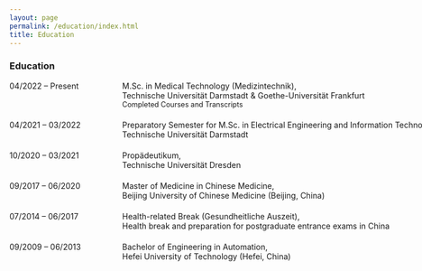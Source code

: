 ```yaml
---
layout: page
permalink: /education/index.html
title: Education
---
```


### Education

<dl>
  <dt style="width: 180px; float: left;">04/2022 – Present</dt>
  <dd style="margin-left: 200px; white-space: nowrap; margin-bottom: 20px;">M.Sc. in Medical Technology (Medizintechnik),<br>
  Technische Universität Darmstadt & Goethe-Universität Frankfurt<br>
  <span style="font-size: 0.9em; ">Completed Courses and Transcripts</span>
   <a href="https://zkManuel0123.github.io/file/Leistungsspiegel.pdf"></a>
  
  </dd>

  <dt style="width: 180px; float: left;">04/2021 – 03/2022</dt>
  <dd style="margin-left: 200px; white-space: nowrap; margin-bottom: 20px;">Preparatory Semester for M.Sc. in Electrical Engineering and Information Technology,<br>
  Technische Universität Darmstadt</dd>

  <dt style="width: 180px; float: left;">10/2020 – 03/2021</dt>
  <dd style="margin-left: 200px; white-space: nowrap; margin-bottom: 20px;">Propädeutikum,<br>
  Technische Universität Dresden</dd>

  <dt style="width: 180px; float: left;">09/2017 – 06/2020</dt>
  <dd style="margin-left: 200px; white-space: nowrap; margin-bottom: 20px;">Master of Medicine in Chinese Medicine,<br>
  Beijing University of Chinese Medicine (Beijing, China)</dd>

  <dt style="width: 180px; float: left;">07/2014 – 06/2017</dt>
  <dd style="margin-left: 200px; white-space: nowrap; margin-bottom: 20px;">Health-related Break (Gesundheitliche Auszeit),<br>
  Health break and preparation for postgraduate entrance exams in China</dd>

  <dt style="width: 180px; float: left;">09/2009 – 06/2013</dt>
  <dd style="margin-left: 200px; white-space: nowrap; margin-bottom: 20px;">Bachelor of Engineering in Automation,<br>
  Hefei University of Technology (Hefei, China)</dd>
</dl>

<br style="clear: both;" />
